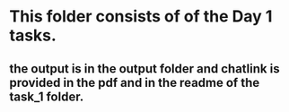 # This folder consists of of the Day 1 tasks.

## the output is in the output folder and chatlink is provided in the pdf and in the readme of the task_1 folder.